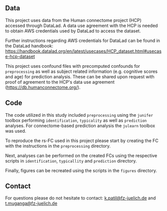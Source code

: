 ## Data
This project uses data from the Human connectome project (HCP) accessed through DataLad.
A data use agreement with the HCP is needed to obtain AWS credentials used by DataLad to access the dataset.

Further instructions regarding AWS credentials for DataLad can be found in the DataLad handbook: 
https://handbook.datalad.org/en/latest/usecases/HCP_dataset.html#usecase-hcp-dataset

This project uses confound files with precomputed confounds for `preprocessing` as well as subject related information (e.g. cognitive scores and age) for prediction analysis.
These can be shared upon request with proof of agreement to the HCP's data use agreement (https://db.humanconnectome.org/).

## Code 
The code utilized in this study included `preprocessing` using the `junifer` toolbox performing `identification`, `typicality` as well as `prediction` analyses. For connectome-based prediction analysis the `julearn` toolbox was used.

To reproduce the rs-FC used in this project please start by creating the FC with the instructions in the `preprocessing` directory.

Next, analyses can be performed on the created FCs using the respective scripts in `identification`, `typicallity` and `prediction` directory.

Finally, figures can be recreated using the scripts in the `figures` directory.

## Contact
For questions please do not hesitate to contact:
k.patil@fz-juelich.de and t.muganga@fz-juelich.de
